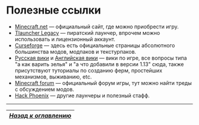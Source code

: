 # Полезные ссылки

+ [Minecraft.net](https://minecraft.net/ru-ru/) — официальный сайт, где можно приобрести игру.
+ [Tlauncher Legacy](http://tlauncher.ru/download/jar) — пиратский лаунчер, впрочем можно использовать и лицензионный аккаунт.
+ [Curseforge](https://minecraft.curseforge.com) — здесь есть официальные страницы абсолютного большинства модов, модпаков и текстурпаков.
+ [Русская вики](https://minecraft-ru.gamepedia.com) и [Английская вики](https://minecraft.gamepedia.com) — вики по игре, все вопросы типа "а как варить зелья" и "а что добавили в версии 1.13" сюда, также присутствуют туториалы по созданию ферм, простейших механизмов, выживанию, etc.
+ [Minecraft forum](https://www.minecraftforum.net) — официальный форум игры, тут можно найти треды с обсуждением модов.
+ [Hack Phoenix](https://www.hackphoenix.com/) — другие лаунчеры и полезный стафф.

------

|[*Назад к оглавлению*](../01_Оглавление.md)|
|:---:|

